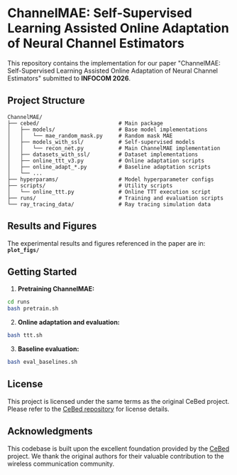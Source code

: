# ChannelMAE: Self-Supervised Learning Assisted Online Adaptation of Neural Channel Estimators

This repository contains the implementation for our paper "ChannelMAE: Self-Supervised Learning Assisted Online Adaptation of Neural Channel Estimators" submitted to **INFOCOM 2026**.


<!-- ## Overview

ChannelMAE introduces a self-supervised learning framework that enables neural channel estimators to adapt online to new environments without requiring labeled data. The key innovation lies in combining Masked Autoencoder (MAE) architecture with test-time training for robust channel estimation across diverse scenarios.

### Key Features

- **Self-supervised pretraining** using masked autoencoder architecture
- **Online adaptation** capabilities for new environments
- **Two-branch architecture** with shared encoder for main and auxiliary tasks
- **Support for multiple scenarios**: UMi, UMa, RMa, and ray-tracing environments
- **Comprehensive baseline comparisons** with classical methods (LS, LMMSE, ALMMSE) -->

<!-- ## Core Architecture

### ChannelMAE Model Implementation

The core ChannelMAE architecture is implemented in:
- **`cebed/models_with_ssl/recon_net.py`** - Main two-branch ReconMAE model with shared encoder
- **`cebed/models_with_ssl/recon_net_main_only.py`** - Single-branch variant for main task only
- **`cebed/models_with_ssl/recon_net_v3.py`** - Enhanced version (ReconMAEX) with improved auxiliary branch

Key model features:
- Transformer-based encoder for learning representations from pilot data
- Dual decoder architecture for main (channel estimation) and auxiliary (reconstruction) tasks
- Flexible masking strategies (random, fixed, contiguous)
- Support for different input dimensions and antenna configurations

### Online Adaptation Implementation

The online adaptation mechanisms are implemented in:
- **`cebed/online_ttt_v1.py`** - Basic test-time training with two-branch model
- **`cebed/online_ttt_v2.py`** - Enhanced TTT with improved training strategies
- **`cebed/online_ttt_v3.py`** - Advanced adaptation with pseudo-labeling
- **`cebed/online_ttt_v4.py`** - Single-branch pseudo-label adaptation
- **`cebed/online_adapt_dncnn.py`** - Adaptation using DnCNN baseline
- **`cebed/online_adapt_ha03.py`** - Adaptation using HA03 baseline -->

## Project Structure

```
ChannelMAE/
├── cebed/                         # Main package
│   ├── models/                    # Base model implementations
│   │   └── mae_random_mask.py     # Random mask MAE
│   ├── models_with_ssl/           # Self-supervised models
│   │   └── recon_net.py           # Main ChannelMAE implementation
│   ├── datasets_with_ssl/         # Dataset implementations
│   ├── online_ttt_v3.py           # Online adaptation scripts
│   ├── online_adapt_*.py          # Baseline adaptation scripts
│   └── ...
├── hyperparams/                   # Model hyperparameter configs
├── scripts/                       # Utility scripts
│   └── online_ttt.py              # Online TTT execution script
├── runs/                          # Training and evaluation scripts
└── ray_tracing_data/              # Ray tracing simulation data
```

## Results and Figures

The experimental results and figures referenced in the paper are in: **`plot_figs/`**


## Getting Started
<!-- 
### Prerequisites

```bash
# Create conda environment
conda create -n channelmae python=3.11
conda activate channelmae

# Install dependencies
pip install -r requirements.txt  
``` -->


1. **Pretraining ChannelMAE:**
```bash
cd runs
bash pretrain.sh
```

2. **Online adaptation and evaluation:**
```bash
bash ttt.sh
```

3. **Baseline evaluation:**
```bash
bash eval_baselines.sh
```

## License

This project is licensed under the same terms as the original CeBed project. Please refer to the [CeBed repository](https://github.com/SAIC-MONTREAL/CeBed) for license details.

## Acknowledgments

This codebase is built upon the excellent foundation provided by the [CeBed](https://github.com/SAIC-MONTREAL/CeBed) project. We thank the original authors for their valuable contribution to the wireless communication community.
